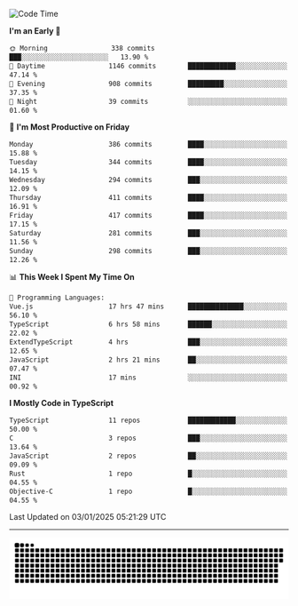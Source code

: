 <!--
<picture>
  <source
    srcset="https://github-readme-stats.vercel.app/api?username=kevinxft&show_icons=true&theme=dark"
    media="(prefers-color-scheme: dark)"
  />
  <source
    srcset="https://github-readme-stats.vercel.app/api?username=kevinxft&show_icons=true"
    media="(prefers-color-scheme: light), (prefers-color-scheme: no-preference)"
  />
  <img src="https://github-readme-stats.vercel.app/api?username=kevinxft&show_icons=true" />
</picture>
-->

<!--START_SECTION:waka-->
![Code Time](http://img.shields.io/badge/Code%20Time-2%2C971%20hrs%2020%20mins-blue)

**I'm an Early 🐤** 

```text
🌞 Morning                338 commits         ███░░░░░░░░░░░░░░░░░░░░░░   13.90 % 
🌆 Daytime                1146 commits        ████████████░░░░░░░░░░░░░   47.14 % 
🌃 Evening                908 commits         █████████░░░░░░░░░░░░░░░░   37.35 % 
🌙 Night                  39 commits          ░░░░░░░░░░░░░░░░░░░░░░░░░   01.60 % 
```
📅 **I'm Most Productive on Friday** 

```text
Monday                   386 commits         ████░░░░░░░░░░░░░░░░░░░░░   15.88 % 
Tuesday                  344 commits         ████░░░░░░░░░░░░░░░░░░░░░   14.15 % 
Wednesday                294 commits         ███░░░░░░░░░░░░░░░░░░░░░░   12.09 % 
Thursday                 411 commits         ████░░░░░░░░░░░░░░░░░░░░░   16.91 % 
Friday                   417 commits         ████░░░░░░░░░░░░░░░░░░░░░   17.15 % 
Saturday                 281 commits         ███░░░░░░░░░░░░░░░░░░░░░░   11.56 % 
Sunday                   298 commits         ███░░░░░░░░░░░░░░░░░░░░░░   12.26 % 
```


📊 **This Week I Spent My Time On** 

```text
💬 Programming Languages: 
Vue.js                   17 hrs 47 mins      ██████████████░░░░░░░░░░░   56.10 % 
TypeScript               6 hrs 58 mins       ██████░░░░░░░░░░░░░░░░░░░   22.02 % 
ExtendTypeScript         4 hrs               ███░░░░░░░░░░░░░░░░░░░░░░   12.65 % 
JavaScript               2 hrs 21 mins       ██░░░░░░░░░░░░░░░░░░░░░░░   07.47 % 
INI                      17 mins             ░░░░░░░░░░░░░░░░░░░░░░░░░   00.92 % 
```

**I Mostly Code in TypeScript** 

```text
TypeScript               11 repos            ████████████░░░░░░░░░░░░░   50.00 % 
C                        3 repos             ███░░░░░░░░░░░░░░░░░░░░░░   13.64 % 
JavaScript               2 repos             ██░░░░░░░░░░░░░░░░░░░░░░░   09.09 % 
Rust                     1 repo              █░░░░░░░░░░░░░░░░░░░░░░░░   04.55 % 
Objective-C              1 repo              █░░░░░░░░░░░░░░░░░░░░░░░░   04.55 % 
```




 Last Updated on 03/01/2025 05:21:29 UTC
<!--END_SECTION:waka-->

---

<picture>
  <source media="(prefers-color-scheme: dark)" srcset="https://raw.githubusercontent.com/kevinxft/kevinxft/output/github-contribution-grid-snake-dark.svg">
  <source media="(prefers-color-scheme: light)" srcset="https://raw.githubusercontent.com/kevinxft/kevinxft/output/github-contribution-grid-snake.svg">
  <img alt="github contribution grid snake animation" src="https://raw.githubusercontent.com/kevinxft/kevinxft/output/github-contribution-grid-snake.svg">
</picture>